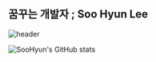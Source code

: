 
<h2>꿈꾸는 개발자 ; Soo Hyun Lee</h2>

![header](https://capsule-render.vercel.app/api?type=wave&color=auto&height=300&section=header&text=capsule%20render&fontSize=90)

![SooHyun's GitHub stats](https://github-readme-stats.vercel.app/api?username=soolee97&show_icons=true&theme=dark)
